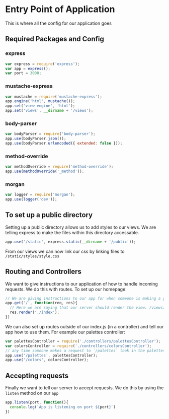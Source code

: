 # Entry Point of Application
This is where all the config for our application goes 

## Required Packages and Config

### express 
```js
var express = require('express');
var app = express();
var port = 3000;
```
### mustache-express 
```js
var mustache = require('mustache-express');
app.engine('html', mustache());
app.set('view engine', 'html');
app.set('views', __dirname + '/views');
```
### body-parser 
```js
var bodyParser = require('body-parser');
app.use(bodyParser.json());
app.use(bodyParser.urlencoded({ extended: false }));
```
### method-override 
```js
var methodOverride = require('method-override');
app.use(methodOverride('_method'));
```
### morgan 
```js
var logger = require('morgan');
app.use(logger('dev'));
```

## To set up a public directory 
Setting up a public directory allows us to add styles to our views. We are telling express to make the files within this directory accessable.
```js
app.use('/static', express.static(__dirname + '/public'));
```
From our views we can now link our css by linking files to `/static/styles/style.css`

## Routing and Controllers
We want to give instructions to our application of how to handle incoming requests. We do this with routes. To set up our homepage: 
```js
// We are giving instructions to our app for when someone is making a get request to `/`
app.get('/', function(req, res){
  // Here we are saying that our server should render the view: /views/index.html
  res.render('./index');
})
```

We can also set up routes outside of our index.js (in a controller) and tell our app how to use them. For example our palettes controller:

```js 
var palettesController = require('./controllers/palettesController');
var colorsController = require('./controllers/colorsController');
// any time someone makes a request to `/palettes` look in the palettesController for what to do
app.use('/palettes', palettesController);
app.use('/colors', colorsController);
```

## Accepting requests
Finally we want to tell our server to accept requests. We do this by using the `listen` method on our `app`
```js
app.listen(port, function(){
  console.log(`App is listening on port ${port}`)
})
```